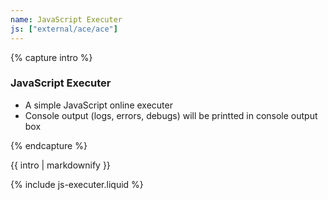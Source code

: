 ```yaml
---
name: JavaScript Executer
js: ["external/ace/ace"]
---
```


{% capture intro %}
### JavaScript Executer
<!-- separator -->
- A simple JavaScript online executer
- Console output (logs, errors, debugs) will be printted in console output box
<!-- separator -->
{% endcapture %}

<div class="tool-wrapper mb-4">
  {{ intro | markdownify }}
</div>

{% include js-executer.liquid %}
